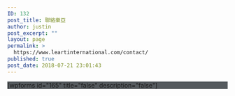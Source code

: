 ```yaml
---
ID: 132
post_title: 聯絡樂亞
author: justin
post_excerpt: ""
layout: page
permalink: >
  https://www.leartinternational.com/contact/
published: true
post_date: 2018-07-21 23:01:43
---
```

<div class="new" style="background-color:#555A5E;">
[wpforms id="165" title="false" description="false"]
</div>